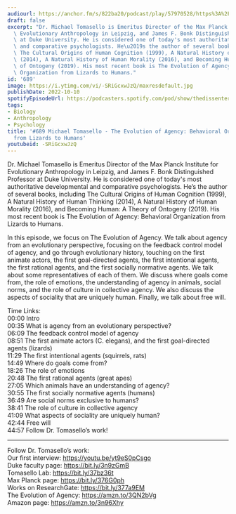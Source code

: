 ```yaml
---
audiourl: https://anchor.fm/s/822ba20/podcast/play/57970528/https%3A%2F%2Fd3ctxlq1ktw2nl.cloudfront.net%2Fstaging%2F2022-8-22%2Fb7fca91a-b4ae-0fd2-0b1f-d5f8112eebc8.m4a
draft: false
excerpt: "Dr. Michael Tomasello is Emeritus Director of the Max Planck Institute for\
  \ Evolutionary Anthropology in Leipzig, and James F. Bonk Distinguished Professor\
  \ at Duke University. He is considered one of today's most authoritative developmental\
  \ and comparative psychologists. He\u2019s the author of several books, including\
  \ The Cultural Origins of Human Cognition (1999), A Natural History of Human Thinking\
  \ (2014), A Natural History of Human Morality (2016), and Becoming Human: A Theory\
  \ of Ontogeny (2019). His most recent book is The Evolution of Agency: Behavioral\
  \ Organization from Lizards to Humans."
id: '689'
image: https://i.ytimg.com/vi/-SRiGcxwJzQ/maxresdefault.jpg
publishDate: 2022-10-10
spotifyEpisodeUrl: https://podcasters.spotify.com/pod/show/thedissenter/episodes/689-Michael-Tomasello---The-Evolution-of-Agency-Behavioral-Organization-from-Lizards-to-Humans-e1o7kd0
tags:
- Biology
- Anthropology
- Psychology
title: '#689 Michael Tomasello - The Evolution of Agency: Behavioral Organization
  from Lizards to Humans'
youtubeid: -SRiGcxwJzQ
---
```

<div class="timelinks">

Dr. Michael Tomasello is Emeritus Director of the Max Planck Institute for Evolutionary Anthropology in Leipzig, and James F. Bonk Distinguished Professor at Duke University. He is considered one of today's most authoritative developmental and comparative psychologists. He’s the author of several books, including The Cultural Origins of Human Cognition (1999), A Natural History of Human Thinking (2014), A Natural History of Human Morality (2016), and Becoming Human: A Theory of Ontogeny (2019). His most recent book is The Evolution of Agency: Behavioral Organization from Lizards to Humans.

In this episode, we focus on The Evolution of Agency. We talk about agency from an evolutionary perspective, focusing on the feedback control model of agency, and go through evolutionary history, touching on the first animate actors, the first goal-directed agents, the first intentional agents, the first rational agents, and the first socially normative agents. We talk about some representatives of each of them. We discuss where goals come from, the role of emotions, the understanding of agency in animals, social norms, and the role of culture in collective agency. We also discuss the aspects of sociality that are uniquely human. Finally, we talk about free will.

Time Links:  
<time>00:00</time> Intro  
<time>00:35</time> What is agency from an evolutionary perspective?  
<time>06:09</time> The feedback control model of agency    
<time>08:51</time> The first animate actors (C. elegans), and the first goal-directed agents (lizards)  
<time>11:29</time> The first intentional agents (squirrels, rats)  
<time>14:49</time> Where do goals come from?  
<time>18:26</time> The role of emotions  
<time>20:48</time> The first rational agents (great apes)  
<time>27:05</time> Which animals have an understanding of agency?  
<time>30:55</time> The first socially normative agents (humans)  
<time>36:49</time> Are social norms exclusive to humans?  
<time>38:41</time> The role of culture in collective agency  
<time>41:09</time> What aspects of sociality are uniquely human?  
<time>42:44</time> Free will  
<time>44:57</time> Follow Dr. Tomasello’s work!

---

Follow Dr. Tomasello’s work:  
Our first interview: https://youtu.be/yt9eS0pCsgo  
Duke faculty page: https://bit.ly/3n9zGmB  
Tomasello Lab: https://bit.ly/37bz36t  
Max Planck page: https://bit.ly/376G0ph  
Works on ResearchGate: https://bit.ly/377a9EM  
The Evolution of Agency: https://amzn.to/3QN2bVg  
Amazon page: https://amzn.to/3n96Xhy
</div>

